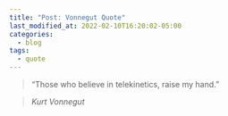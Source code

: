 ```yaml
---
title: "Post: Vonnegut Quote"
last_modified_at: 2022-02-10T16:20:02-05:00
categories:
  - blog
tags:
  - quote
---
```


> “Those who believe in telekinetics, raise my hand.”
  
> <cite>Kurt Vonnegut</cite>
